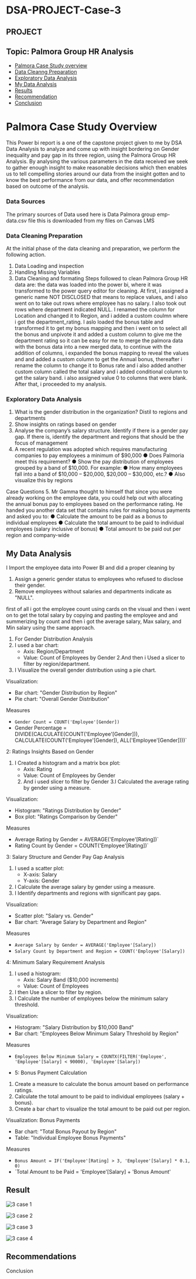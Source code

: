 # DSA-PROJECT-Case-3
## PROJECT 

## Topic: Palmora Group HR Analysis


- [Palmora Case Study overview](#palmyora-case-study-overview)
- [Data Cleanng Preparation](#data-cleaning-preparation-)
- [Exploratory Data Analysis](#exploratory-data-analysis)
- [My Data Analysis](#my-data-analysis)
- [Results](#results)
- [Recommendation](#recommendation)
- [Conclusion](#conclusion)



# Palmora Case Study Overview
This Power bi report is a one of the capstone project given to me by DSA Data Analysis to analyze and come up with insight  bordering on Gender inequality and pay gap in its three region, using the Palmora Group HR Analysis. By analysing the various parameters in the data received we seek to gather enough insight to make reasonable decisions which then enables us to tell compelling stories around our data from the insight gotten and to know the best performance from our data, and offer recommendation based on outcome of the analysis.
 
### Data Sources
The primary sources of Data used here is Data Palmora group emp-data.csv file this is downloaded from my files on Canvas LMS


### Data Cleaning Preparation 
At the initial phase of the data cleaning and preparation, we perform the following action.
1. Data Loading and inspection
2. Handling Missing Variables
3. Data Cleaning and formating
 Steps followed to clean Palmora Group HR data are:
the data was loaded into the power bi, where it was transformed to the power query editor for cleaning.
At first, i assigned a generic name NOT DISCLOSED that means to replace values, and i also went on to take out rows where employee has no salary. I also took out rows where department indicated NULL. I renamed the column for Location and changed it to Region, and i added a custom coulmn where i got the department_rating. I aslo loaded the bonus table and transformed it to get my bonus mapping and then i went on to select all the bonus and unpivote it and added a custom column to give me the department rating so
it can be easy for me to merge the palmora data with the bonus data into a new merged data, to continue with the addition of columns, i expanded the bonus mapping to reveal the values and and added a custom column to get the Annual bonus, thereafter i rename the column to change it to Bonus rate and i also added another custom  column called the total salary and i added conditional column to get the salary band. i also assigned value 0 to columns that were blank. After that, i proceeded to my analysis.

### Exploratory Data Analysis

1.	What is the gender distribution in the organization? Distil to regions and departments 
2.	Show insights on ratings based on gender 
3.	Analyse the company’s salary structure. Identify if there is a gender pay gap. If there is, identify the department and regions that should be the focus of management 
4.	A recent regulation was adopted which requires manufacturing companies to pay employees a minimum of $90,000 
●	Does Palmoria meet this requirement? 
●	Show the pay distribution of employees grouped by a band of $10,000. For example: 
●	How many employees fall into a band of $10,000 – $20,000, $20,000 – $30,000, etc.? 
●	Also visualize this by regions 
  
Case Questions 
5. Mr Gamma thought to himself that since you were already working on the employee data, you could help out with allocating the annual bonus pay to employees based on the performance rating. He handed you another data set that contains rules for making bonus payments and asked you to: 
●	Calculate the amount to be paid as a bonus to individual employees 
●	Calculate the total amount to be paid to individual employees (salary inclusive of bonus) 
●	Total amount to be paid out per region and company-wide 
  


## My Data Analysis

I Import the employee data into Power BI and 
did a proper cleaning by

1. Assign a generic gender status to employees who refused to disclose their gender.
2. Remove employees without salaries and departments indicate as "NULL".

first of all i got the employee count using cards on the visual and then
i went on to get the total salary by copying and pasting the employee and and
summerizing by count and then i got the average salary, Max salary, and Min salary using the same approach.

1. For Gender Distribution Analysis
1. I used a bar chart:
    - Axis: Region/Department
    - Value: Count of Employees by Gender
2.And then i Used a slicer to filter by region/department.
3.  I Visualize the overall gender distribution using a pie chart.

Visualization: 
- Bar chart: "Gender Distribution by Region"
- Pie chart: "Overall Gender Distribution"

Measures
- `Gender Count = COUNT('Employee'[Gender])`
-  Gender Percentage = DIVIDE(CALCULATE(COUNT('Employee'[Gender])), CALCULATE(COUNT('Employee'[Gender]), ALL('Employee'[Gender])))`

  
 2: Ratings Insights Based on Gender
1. I Created a histogram and a matrix box plot:
    - Axis: Rating
    - Value: Count of Employees by Gender
   2. And i used slicer to filter by Gender
   3.I Calculated the average rating by gender using a measure.

Visualization:
- Histogram: "Ratings Distribution by Gender"
- Box plot: "Ratings Comparison by Gender"

Measures
- Average Rating by Gender = AVERAGE('Employee'[Rating])`
- Rating Count by Gender = COUNT('Employee'[Rating])`

  
 3: Salary Structure and Gender Pay Gap Analysis
1. I used a scatter plot:
    - X-axis: Salary
    - Y-axis: Gender
2. I Calculate the average salary by gender using a measure.
3. I Identify departments and regions with significant pay gaps.

Visualization:
- Scatter plot: "Salary vs. Gender"
- Bar chart: "Average Salary by Department and Region"

Measures 
- `Average Salary by Gender = AVERAGE('Employee'[Salary])`
- `Salary Count by Department and Region = COUNT('Employee'[Salary])`


 4: Minimum Salary Requirement Analysis
1. I used a histogram:
    - Axis: Salary Band ($10,000 increments)
    - Value: Count of Employees
2. I then Use a slicer to filter by region.
3. I Calculate the number of employees below the minimum salary threshold.

Visualization:
- Histogram: "Salary Distribution by $10,000 Band"
- Bar chart: "Employees Below Minimum Salary Threshold by Region"

Measures
- `Employees Below Minimum Salary = COUNTX(FILTER('Employee', 'Employee'[Salary] < 90000), 'Employee'[Salary])`


-  5: Bonus Payment Calculation
1. Create a measure to calculate the bonus amount based on performance ratings.
2. Calculate the total amount to be paid to individual employees (salary + bonus).
3. Create a bar chart to visualize the total amount to be paid out per region.

Visualization:
Bonus Payments
- Bar chart: "Total Bonus Payout by Region"
- Table: "Individual Employee Bonus Payments"

Measures
- `Bonus Amount = IF('Employee'[Rating] > 3, 'Employee'[Salary] * 0.1, 0)`
- `Total Amount to be Paid = 'Employee'[Salary] + 'Bonus Amount'

##  Result

![3 case 1](https://github.com/user-attachments/assets/228a706c-94bc-4f53-b8cc-3e254621466d)

![3 case 2](https://github.com/user-attachments/assets/1c3e17f6-a7e1-4ae7-84a7-4523a56109d1)

![3 case 3](https://github.com/user-attachments/assets/79b19ed6-81bd-49c2-ae0c-2283b83c17a8)

![3 case 4](https://github.com/user-attachments/assets/b16e7e32-5fce-49f0-9c55-c74b8f4fd1b6)


## Recommendations



Conclusion

